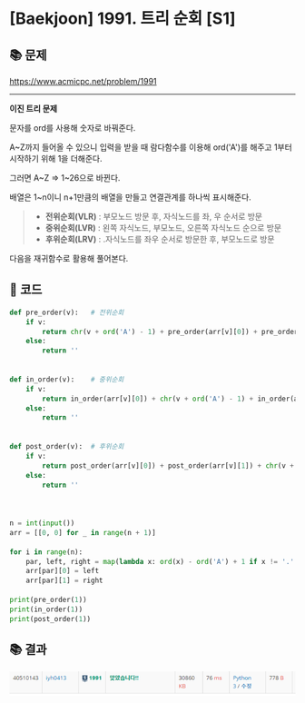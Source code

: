 # [Baekjoon] 1991. 트리 순회 [S1]

## 📚 문제

https://www.acmicpc.net/problem/1991

---

**이진 트리 문제**

문자를 ord를 사용해 숫자로 바꿔준다.

A~Z까지 들어올 수 있으니 입력을 받을 때 람다함수를 이용해 ord('A')를 해주고 1부터 시작하기 위해 1을 더해준다.

그러면 A~Z => 1~26으로 바뀐다.

배열은 1~n이니 n+1만큼의 배열을 만들고 연결관계를 하나씩 표시해준다.

>- **전위순회(VLR)** : 부모노드 방문 후, 자식노드를 좌, 우 순서로 방문
>- **중위순회(LVR)** : 왼쪽 자식노드, 부모노드, 오른쪽 자식노드 순으로 방문
>- **후위순회(LRV)** : .자식노드를 좌우 순서로 방문한 후, 부모노드로 방문

다음을 재귀함수로 활용해 풀어본다.

## 📒 코드

```python
def pre_order(v):	# 전위순회
    if v:
        return chr(v + ord('A') - 1) + pre_order(arr[v][0]) + pre_order(arr[v][1])
    else:
        return ''
        
        
def in_order(v):	# 중위순회
    if v:
        return in_order(arr[v][0]) + chr(v + ord('A') - 1) + in_order(arr[v][1])
    else:
        return ''
        
        
def post_order(v):	# 후위순회
    if v:
        return post_order(arr[v][0]) + post_order(arr[v][1]) + chr(v + ord('A') - 1)
    else:
        return ''



n = int(input())
arr = [[0, 0] for _ in range(n + 1)]

for i in range(n):
    par, left, right = map(lambda x: ord(x) - ord('A') + 1 if x != '.' else 0, input().split())
    arr[par][0] = left
    arr[par][1] = right

print(pre_order(1))
print(in_order(1))
print(post_order(1))
```

## 📚 결과

![image-20220316141422954](README.assets/image-20220316141422954.png)